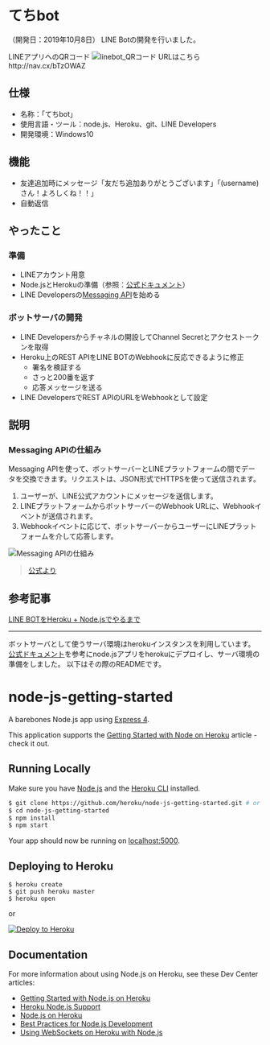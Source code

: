 # てちbot
（開発日：2019年10月8日）
LINE Botの開発を行いました。

LINEアプリへのQRコード
![linebot_QRコード](https://user-images.githubusercontent.com/50776559/66699184-6d98a480-ed1f-11e9-9c81-8c9e915fbfe0.png)
URLはこちらhttp://nav.cx/bTzOWAZ


 ## 仕様
- 名称：「てちbot」
- 使用言語・ツール：node.js、Heroku、git、LINE Developers
- 開発環境：Windows10

## 機能
- 友達追加時にメッセージ「友だち追加ありがとうございます」「(username)さん！よろしくね！！」
- 自動返信

## やったこと
### 準備
- LINEアカウント用意
- Node.jsとHerokuの準備（参照：[公式ドキュメント](https://developers.line.biz/ja/docs/messaging-api/overview/)）
- LINE Developersの[Messaging API](https://developers.line.biz/ja/services/messaging-api/)を始める

### ボットサーバの開発
- LINE Developersからチャネルの開設してChannel Secretとアクセストークンを取得
- Heroku上のREST APIをLINE BOTのWebhookに反応できるように修正
    - 署名を検証する
    - さっと200番を返す
    - 応答メッセージを送る
- LINE DevelopersでREST APIのURLをWebhookとして設定

## 説明
### Messaging APIの仕組み
Messaging APIを使って、ボットサーバーとLINEプラットフォームの間でデータを交換できます。リクエストは、JSON形式でHTTPSを使って送信されます。

1. ユーザーが、LINE公式アカウントにメッセージを送信します。
2. LINEプラットフォームからボットサーバーのWebhook URLに、Webhookイベントが送信されます。
3. Webhookイベントに応じて、ボットサーバーからユーザーにLINEプラットフォームを介して応答します。

![Messaging APIの仕組み](https://developers.line.biz/media/messaging-api/overview/messaging-api-architecture-cffb1d9b.png)
> [公式より](https://developers.line.biz/ja/docs/messaging-api/overview/)


## 参考記事
[LINE BOTをHeroku + Node.jsでやるまで](https://qiita.com/TakuTaku04/items/cb71f10669a9e9cbf71b)

--- 

ボットサーバとして使うサーバ環境はherokuインスタンスを利用しています。
[公式ドキュメント](https://devcenter.heroku.com/articles/getting-started-with-nodejs)を参考にnode.jsアプリをherokuにデプロイし、サーバ環境の準備をしました。
以下はその際のREADMEです。

# node-js-getting-started

A barebones Node.js app using [Express 4](http://expressjs.com/).

This application supports the [Getting Started with Node on Heroku](https://devcenter.heroku.com/articles/getting-started-with-nodejs) article - check it out.

## Running Locally

Make sure you have [Node.js](http://nodejs.org/) and the [Heroku CLI](https://cli.heroku.com/) installed.

```sh
$ git clone https://github.com/heroku/node-js-getting-started.git # or clone your own fork
$ cd node-js-getting-started
$ npm install
$ npm start
```

Your app should now be running on [localhost:5000](http://localhost:5000/).

## Deploying to Heroku

```
$ heroku create
$ git push heroku master
$ heroku open
```
or

[![Deploy to Heroku](https://www.herokucdn.com/deploy/button.png)](https://heroku.com/deploy)

## Documentation

For more information about using Node.js on Heroku, see these Dev Center articles:

- [Getting Started with Node.js on Heroku](https://devcenter.heroku.com/articles/getting-started-with-nodejs)
- [Heroku Node.js Support](https://devcenter.heroku.com/articles/nodejs-support)
- [Node.js on Heroku](https://devcenter.heroku.com/categories/nodejs)
- [Best Practices for Node.js Development](https://devcenter.heroku.com/articles/node-best-practices)
- [Using WebSockets on Heroku with Node.js](https://devcenter.heroku.com/articles/node-websockets)